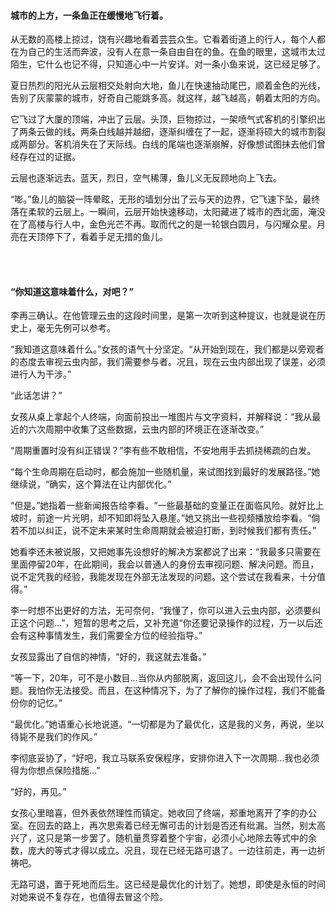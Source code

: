 #### 城市的上方，一条鱼正在缓慢地飞行着。

从无数的高楼上掠过，饶有兴趣地看着芸芸众生。它看着街道上的行人，每个人都在为自己的生活而奔波，没有人在意一条自由自在的鱼。在鱼的眼里，这城市太过陌生，它什么也记不得，只知道心中一片安详。对一条小鱼来说，这已经足够了。

夏日热烈的阳光从云层相交处射向大地，鱼儿在快速抽动尾巴，顺着金色的光线，告别了灰蒙蒙的城市，好奇自己能跳多高。就这样，越飞越高，朝着太阳的方向。

它飞过了大厦的顶端，冲出了云层。头顶，巨物掠过，一架喷气式客机的引擎织出了两条云做的线。两条白线越并越细，逐渐纠缠在了一起，逐渐将硕大的城市割裂成两部分。客机消失在了天际线。白线的尾端也逐渐崩解，好像想试图抹去他们曾经存在过的证据。

云层也逐渐远去。蓝天，烈日，空气稀薄，鱼儿义无反顾地向上飞去。

“嘭。”鱼儿的脑袋一阵晕眩，无形的墙划分出了云与天的边界，它飞速下坠，最终落在柔软的云层上。一瞬间，云层开始快速移动，太阳藏进了城市的西北面，淹没在了高楼与行人中，金色光芒不再。取而代之的是一轮银白圆月，与闪耀众星。月亮在天顶停下了，看着手足无措的鱼儿。

<br><br>

#### “你知道这意味着什么，对吧？”

李再三确认。在他管理云虫的这段时间里，是第一次听到这种提议，也就是说在历史上，毫无先例可以参考。

“我知道这意味着什么。”女孩的语气十分坚定。“从开始到现在，我们都是以旁观者的态度去审视云虫内部，我们需要参与者。况且，现在云虫内部出现了误差，必须进行人为干涉。”

“此话怎讲？”

女孩从桌上拿起个人终端，向面前投出一堆图片与文字资料，并解释说：“我从最近的六次周期中收集了这些数据，云虫内部的环境正在逐渐改变。”

“周期重置时没有纠正错误？”李有些不敢相信，不安地用手去抓挠稀疏的白发。

“每个生命周期在启动时，都会施加一些随机量，来试图找到最好的发展路径。”她继续说，“确实，这个算法在让内部优化。”

“但是。”她指着一些新闻报告给李看。“一些最基础的变量正在面临风险。就好比上坡时，前途一片光明，却不知即将坠入悬崖。”她又挑出一些视频播放给李看。“倘若不加以纠正，说不定未来某时生命周期就会被迫打断，到时候我们都有责任。”

她看李还未被说服，又把她事先设想好的解决方案都说了出来：“我最多只需要在里面停留20年，在此期间，我会以普通人的身份去审视问题、解决问题。而且，说不定凭我的经验，我能发现在外部无法发现的问题。这个尝试在我看来，十分值得。”

李一时想不出更好的方法，无可奈何，“我懂了，你可以进入云虫内部，必须要纠正这个问题…”，短暂的思考之后，又补充道“你还要记录操作的过程，万一以后还会有这种事情发生，我们需要全方位的经验指导。”

女孩显露出了自信的神情，“好的，我这就去准备。”

“等一下，20年，可不是小数目…当你从内部脱离，返回这儿，会不会出现什么问题。我怕你无法接受。而且，在这种情况下，为了了解你的操作过程，我们不能备份你的记忆。”

“最优化。”她语重心长地说道。“一切都是为了最优化，这是我的义务，再说，坐以待毙不是我们的作风。”

李彻底妥协了，“好吧，我立马联系安保程序，安排你进入下一次周期…我也必须得为你想点保险措施…”

“好的，再见。”

女孩心里暗喜，但外表依然理性而镇定。她收回了终端，郑重地离开了李的办公室。在回去的路上，再次思索着已经无懈可击的计划是否还有纰漏。当然，别太高兴了，这只是第一步罢了。随机量贯穿着整个宇宙，必须小心地除去等式中的余数，庞大的等式才得以成立。况且，现在已经无路可退了。一边往前走，再一边祈祷吧。

无路可退，置于死地而后生。这已经是最优化的计划了。她想，即使是永恒的时间对她来说不复存在，也值得去冒这个险。